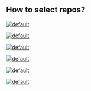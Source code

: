 ## How to select repos?
[![default](https://user-images.githubusercontent.com/8466209/200460413-0ff244c9-04b2-49f1-86cc-cd6955d5dc6a.png)](https://github.com/eq19/grammar)

[![default](https://user-images.githubusercontent.com/8466209/200459104-d508754e-cbae-4d07-b0c9-3c339ea6e917.png)](https://www.eq19.com/grammar/)

[![default](https://user-images.githubusercontent.com/8466209/200458239-51004392-df2f-4e29-8cf6-04a462068331.png)](https://github.com/eq19/grammar/actions)

[![default](https://user-images.githubusercontent.com/8466209/200469800-6c46fee3-5ce8-4999-b414-0a771e3fc93c.png)](https://www.eq19.com/grammar/)

[![default](https://user-images.githubusercontent.com/8466209/200475393-f3e42f0b-d291-4f17-93c4-9bec6e6943de.png)](https://gist.github.com/eq19/0ce5848f7ad62dc46dedfaa430069857#primes-platform)

[![default](https://user-images.githubusercontent.com/8466209/200472044-dab44257-7c9a-4a91-82bb-c90cb7143e91.png)](https://gist.github.com/eq19/6e2fcc2138be6fb68839a3ede32f0525)
